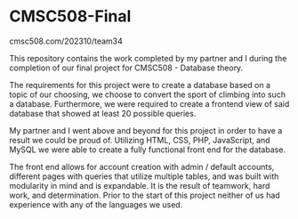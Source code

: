  # CMSC508-Final

cmsc508.com/202310/team34

This repository contains the work completed by my partner and I during the completion of our final project for CMSC508 - Database theory.

The requirements for this project were to create a database based on a topic of our choosing, we choose to convert the sport of climbing into such a database. Furthermore, we were required to create a frontend view of said database that showed at least 20 possible queries. 

My partner and I went above and beyond for this project in order to have a result we could be proud of. Utilizing HTML, CSS, PHP, JavaScript, and MySQL we were able to create a fully functional front end for the database. 

The front end allows for account creation with admin / default accounts, different pages with queries that utilize multiple tables, and was built with modularity in mind and is expandable. It is the result of teamwork, hard work, and determination. Prior to the start of this project neither of us had experience with any of the languages we used. 
